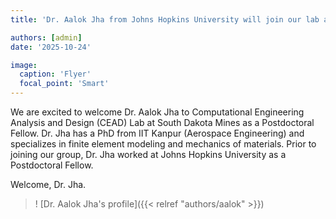 ```yaml
---
title: 'Dr. Aalok Jha from Johns Hopkins University will join our lab as a Postdoctoral Fellow starting November 2025'

authors: [admin]
date: '2025-10-24'

image:
  caption: 'Flyer'
  focal_point: 'Smart'
---
```


We are excited to welcome Dr. Aalok Jha to Computational Engineering Analysis and Design (CEAD) Lab at South Dakota Mines as a Postdoctoral Fellow. Dr. Jha has a PhD from IIT Kanpur (Aerospace Engineering) and specializes in finite element modeling and mechanics of materials. Prior to joining our group, Dr. Jha worked at Johns Hopkins University as a Postdoctoral Fellow.

Welcome, Dr. Jha.

>! [Dr. Aalok Jha's profile]({{< relref "authors/aalok" >}})
